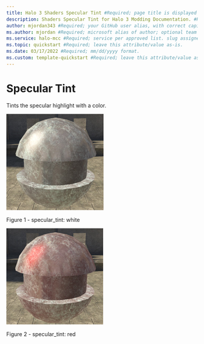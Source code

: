 ```yaml
---
title: Halo 3 Shaders Specular Tint #Required; page title is displayed in search results. Include the brand.
description: Shaders Specular Tint for Halo 3 Modding Documentation. #Required; article description that is displayed in search results. 
author: mjordan343 #Required; your GitHub user alias, with correct capitalization.
ms.author: mjordan #Required; microsoft alias of author; optional team alias.
ms.service: halo-mcc #Required; service per approved list. slug assigned by ACOM.
ms.topic: quickstart #Required; leave this attribute/value as-is.
ms.date: 03/17/2022 #Required; mm/dd/yyyy format.
ms.custom: template-quickstart #Required; leave this attribute/value as-is.
---
```


# Specular Tint

Tints the specular highlight with a color.

![An object that has a specular tint set as white.](./media/H3_Shaders_SpecTintWhite.png)

Figure 1 - specular_tint: white

![An object that has a specular tint set as red causing the highlight to be colored red.](./media/H3_Shaders_SpecTintRed.png)

Figure 2 - specular_tint: red
